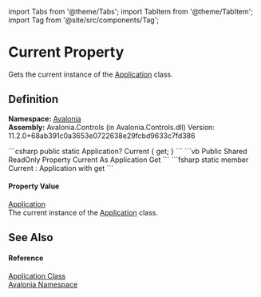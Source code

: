 import Tabs from '@theme/Tabs'; 
import TabItem from '@theme/TabItem'; 
import Tag from '@site/src/components/Tag'; 

# Current Property


Gets the current instance of the <a href="T_Avalonia_Application">Application</a> class.



## Definition
**Namespace:** <a href="N_Avalonia">Avalonia</a>  
**Assembly:** Avalonia.Controls (in Avalonia.Controls.dll) Version: 11.2.0+68ab391c0a3653e0722638e29fcbd9633c7fd386

<Tabs groupId="api-code-preview">
<TabItem value="csharp" label="C#">
```csharp
public static Application? Current { get; }
```
</TabItem>
<TabItem value="vb" label="VB">
```vb
Public Shared ReadOnly Property Current As Application
	Get
```
</TabItem>
<TabItem value="fsharp" label="F#">
```fsharp
static member Current : Application with get
```
</TabItem>
</Tabs>



#### Property Value
<a href="T_Avalonia_Application">Application</a>  
The current instance of the <a href="T_Avalonia_Application">Application</a> class.

## See Also


#### Reference
<a href="T_Avalonia_Application">Application Class</a>  
<a href="N_Avalonia">Avalonia Namespace</a>  
